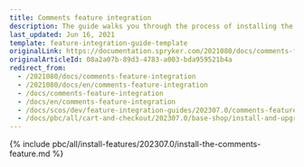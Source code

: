 ```yaml
---
title: Comments feature integration
description: The guide walks you through the process of installing the Comments feature into your project.
last_updated: Jun 16, 2021
template: feature-integration-guide-template
originalLink: https://documentation.spryker.com/2021080/docs/comments-feature-integration
originalArticleId: 08a2a07b-89d3-4783-a003-bda959521b4a
redirect_from:
  - /2021080/docs/comments-feature-integration
  - /2021080/docs/en/comments-feature-integration
  - /docs/comments-feature-integration
  - /docs/en/comments-feature-integration
  - /docs/scos/dev/feature-integration-guides/202307.0/comments-feature-integration.html
  - /docs/pbc/all/cart-and-checkout/202307.0/base-shop/install-and-upgrade/install-features/install-the-comments-feature.html
---
```


{% include pbc/all/install-features/202307.0/install-the-comments-feature.md %} <!-- To edit, see /_includes/pbc/all/install-features/202307.0/install-the-comments-feature.md -->
